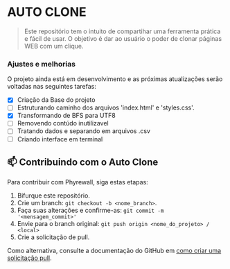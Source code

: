# AUTO CLONE

> Este repositório tem o intuito de compartihar uma ferramenta prática e fácil de usar. O objetivo é dar ao usuário o poder de clonar páginas WEB com um clique.

### Ajustes e melhorias

O projeto ainda está em desenvolvimento e as próximas atualizações serão voltadas nas seguintes tarefas:

- [x] Criação da Base do projeto
- [ ] Estruturando caminho dos arquivos 'index.html' e 'styles.css'.
- [x] Transformando de BFS para UTF8
- [ ] Removendo contúdo inutilizavel
- [ ] Tratando dados e separando em arquivos .csv
- [ ] Criando interface em terminal

## 📫 Contribuindo com o Auto Clone
Para contribuir com Phyrewall, siga estas etapas:

1. Bifurque este repositório.
2. Crie um branch: `git checkout -b <nome_branch>`.
3. Faça suas alterações e confirme-as: `git commit -m '<mensagem_commit>'`
4. Envie para o branch original: `git push origin <nome_do_projeto> / <local>`
5. Crie a solicitação de pull.

Como alternativa, consulte a documentação do GitHub em [como criar uma solicitação pull](https://help.github.com/en/github/collaborating-with-issues-and-pull-requests/creating-a-pull-request).
